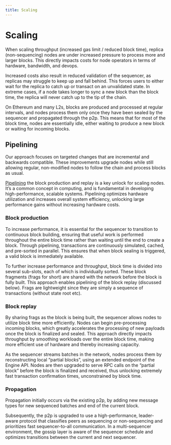 ```yaml
---
title: Scaling
---
```


# Scaling

When scaling throughput (increased gas limit / reduced block time), replica (non-sequencing) nodes are under increased pressure to process more and larger blocks. This directly impacts costs for node operators in terms of hardware, bandwidth, and devops.

Increased costs also result in reduced validation of the sequencer, as replicas may struggle to keep up and fall behind. This forces users to either wait for the replica to catch up or transact on an unvalidated state. In extreme cases, if a node takes longer to sync a new block than the block time, the replica will never catch up to the tip of the chain.

On Ethereum and many L2s, blocks are produced and processed at regular intervals, and nodes process them only once they have been sealed by the sequencer and propagated through the p2p. This means that for most of the block time, nodes are essentially idle, either waiting to produce a new block or waiting for incoming blocks.

## Pipelining

Our approach focuses on targeted changes that are incremental and backwards compatible. These improvements upgrade nodes while still allowing regular, non-modified nodes to follow the chain and process blocks as usual.

[Pipelining](https://www.techtarget.com/whatis/definition/pipelining) the block production and replay is a key unlock for scaling nodes. It’s a common concept in computing, and is fundamental in developing high-performance, scalable systems. Pipelining optimizes hardware utilization and increases overall system efficiency, unlocking large performance gains without increasing hardware costs.

### Block production

To increase performance, it is essential for the sequencer to transition to continuous block building, ensuring that useful work is performed throughout the entire block time rather than waiting until the end to create a block. Through pipelining, transactions are continuously simulated, cached, and pre-sorted in parallel. This ensures that when block sealing is triggered, a valid block is immediately available.

To further increase performance and throughput, block time is divided into several sub-slots, each of which is individually sorted. These block fragments (frags for short) are shared with the network before the block is fully built. This approach enables pipelining of the block replay (discussed below). Frags are lightweight since they are simply a sequence of transactions (without state root etc). 

### Block replay

By sharing frags as the block is being built, the sequencer allows nodes to utilize block time more efficiently. Nodes can begin pre-processing incoming blocks, which greatly accelerates the processing of new payloads once the block is finalized and sealed. This approach directly impacts throughput by smoothing workloads over the entire block time, making more efficient use of hardware and thereby increasing capacity.

As the sequencer streams batches in the network, nodes process them by reconstructing local “partial blocks”, using an extended endpoint of the Engine API. Nodes are then upgraded to serve RPC calls on the “partial block” before the block is finalized and received, thus unlocking extremely fast transaction confirmation times, unconstrained by block time. 

### Propagation

Propagation initially occurs via the existing p2p, by adding new message types for new sequenced batches and end of the current block. 

Subsequently, the p2p is upgraded to use a high-performance, leader-aware protocol that classifies peers as sequencing or non-sequencing and prioritizes fast sequencer-to-all communication. In a multi-sequencer environment, the gossip layer is aware of the sequencer schedule and optimizes transitions between the current and next sequencer.
